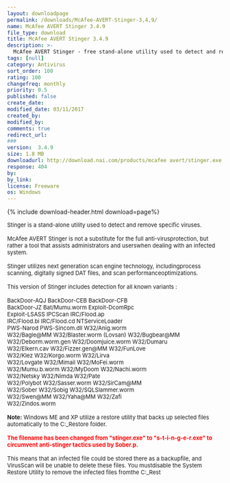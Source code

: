 ```yaml
---
layout: downloadpage
permalink: /downloads/McAfee-AVERT-Stinger-3,4,9/
name: McAfee AVERT Stinger 3.4.9
file_type: download
title: McAfee AVERT Stinger 3.4.9
description: >-
  McAfee AVERT Stinger - free stand-alone utility used to detect and remove specific viruses
tags: [null]
category: Antivirus
sort_order: 100
rating: 100
changefreq: monthly
priority: 0.5
published: false
create_date: 
modified_date: 03/11/2017
created_by: 
modified_by: 
comments: true
redirect_url: 
### 
version:  3.4.9
size: 1.8 MB
downloadurl: http://download.nai.com/products/mcafee avert/stinger.exe
response: 404
by: 
by_link: 
license: Freeware
os: Windows
---
```


{% include download-header.html download=page%}

<p style="fix-download-text !important">
<p><font size="2">Stinger is a stand-alone utility used to detect and remove specific viruses. <br />
<br />
McAfee AVERT Stinger is not a substitute for the full anti-virusprotection, but rather a tool that assists administrators and userswhen dealing with an infected system. <br />
<br />
Stinger utilizes next generation scan engine technology, includingprocess scanning, digitally signed DAT files, and scan performanceoptimizations. <br />
<br />
This version of Stinger includes detection for all known variants : <br />
<br />
BackDoor-AQJ BackDoor-CEB BackDoor-CFB <br />
BackDoor-JZ Bat/Mumu.worm Exploit-DcomRpc <br />
Exploit-LSASS IPCScan IRC/Flood.ap <br />
IRC/Flood.bi IRC/Flood.cd NTServiceLoader <br />
PWS-Narod PWS-Sincom.dll W32/Anig.worm <br />
W32/Bagle@MM W32/Blaster.worm (Lovsan) W32/Bugbear@MM <br />
W32/Deborm.worm.gen W32/Doomjuice.worm W32/Dumaru <br />
W32/Elkern.cav W32/Fizzer.gen@MM W32/FunLove <br />
W32/Klez W32/Korgo.worm W32/Lirva <br />
W32/Lovgate W32/Mimail W32/MoFei.worm <br />
W32/Mumu.b.worm W32/MyDoom W32/Nachi.worm <br />
W32/Netsky W32/Nimda W32/Pate <br />
W32/Polybot W32/Sasser.worm W32/SirCam@MM <br />
W32/Sober W32/Sobig W32/SQLSlammer.worm <br />
W32/Swen@MM W32/Yaha@MM W32/Zafi <br />
W32/Zindos.worm <br />
<br />
<strong>Note:</strong> Windows ME and XP utilize a restore utility that backs up selected files automatically to the C:_Restore folder.<br />
<br />
<font color="#ff0000"><strong>The filename has been changed from "stinger.exe" to "s-t-i-n-g-e-r.exe" to circumvent anti-stinger tactics used by Sober.p.</strong></font><br />
<br />
This means that an infected file could be stored there as a backupfile, and VirusScan will be unable to delete these files. You mustdisable the System Restore Utility to remove the infected files fromthe C:_Rest</font></p></p>
